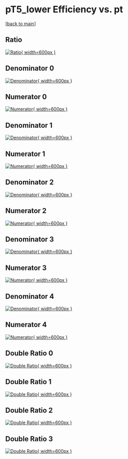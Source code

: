 # pT5_lower Efficiency vs. pt

[[back to main](./)]



## Ratio

[![Ratio](../mtv/var/pT5_lower_base_211_-1_eff_pt.png){ width=600px }](../mtv/var/pT5_lower_base_211_-1_eff_pt.pdf)

## Denominator 0

[![Denominator](../mtv/den/pT5_lower_base_211_-1_eff_pt_den0.png){ width=600px }](../mtv/den/pT5_lower_base_211_-1_eff_pt_den0.pdf)

## Numerator 0

[![Numerator](../mtv/num/pT5_lower_base_211_-1_eff_pt_num0.png){ width=600px }](../mtv/num/pT5_lower_base_211_-1_eff_pt_num0.pdf)

## Denominator 1

[![Denominator](../mtv/den/pT5_lower_base_211_-1_eff_pt_den1.png){ width=600px }](../mtv/den/pT5_lower_base_211_-1_eff_pt_den1.pdf)

## Numerator 1

[![Numerator](../mtv/num/pT5_lower_base_211_-1_eff_pt_num1.png){ width=600px }](../mtv/num/pT5_lower_base_211_-1_eff_pt_num1.pdf)

## Denominator 2

[![Denominator](../mtv/den/pT5_lower_base_211_-1_eff_pt_den2.png){ width=600px }](../mtv/den/pT5_lower_base_211_-1_eff_pt_den2.pdf)

## Numerator 2

[![Numerator](../mtv/num/pT5_lower_base_211_-1_eff_pt_num2.png){ width=600px }](../mtv/num/pT5_lower_base_211_-1_eff_pt_num2.pdf)

## Denominator 3

[![Denominator](../mtv/den/pT5_lower_base_211_-1_eff_pt_den3.png){ width=600px }](../mtv/den/pT5_lower_base_211_-1_eff_pt_den3.pdf)

## Numerator 3

[![Numerator](../mtv/num/pT5_lower_base_211_-1_eff_pt_num3.png){ width=600px }](../mtv/num/pT5_lower_base_211_-1_eff_pt_num3.pdf)

## Denominator 4

[![Denominator](../mtv/den/pT5_lower_base_211_-1_eff_pt_den4.png){ width=600px }](../mtv/den/pT5_lower_base_211_-1_eff_pt_den4.pdf)

## Numerator 4

[![Numerator](../mtv/num/pT5_lower_base_211_-1_eff_pt_num4.png){ width=600px }](../mtv/num/pT5_lower_base_211_-1_eff_pt_num4.pdf)

## Double Ratio 0

[![Double Ratio](../mtv/ratio/pT5_lower_base_211_-1_eff_pt_ratio0.png){ width=600px }](../mtv/ratio/pT5_lower_base_211_-1_eff_pt_ratio0.pdf)

## Double Ratio 1

[![Double Ratio](../mtv/ratio/pT5_lower_base_211_-1_eff_pt_ratio1.png){ width=600px }](../mtv/ratio/pT5_lower_base_211_-1_eff_pt_ratio1.pdf)

## Double Ratio 2

[![Double Ratio](../mtv/ratio/pT5_lower_base_211_-1_eff_pt_ratio2.png){ width=600px }](../mtv/ratio/pT5_lower_base_211_-1_eff_pt_ratio2.pdf)

## Double Ratio 3

[![Double Ratio](../mtv/ratio/pT5_lower_base_211_-1_eff_pt_ratio3.png){ width=600px }](../mtv/ratio/pT5_lower_base_211_-1_eff_pt_ratio3.pdf)

